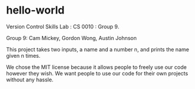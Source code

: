 # hello-world
Version Control Skills Lab : CS 0010 : Group 9.

Group 9: Cam Mickey, Gordon Wong, Austin Johnson

This project takes two inputs, a name and a number n, and prints the name given n times.

We chose the MIT license because it allows people to freely use our code however they wish. We want people to use our code for their own projects without any hassle.

